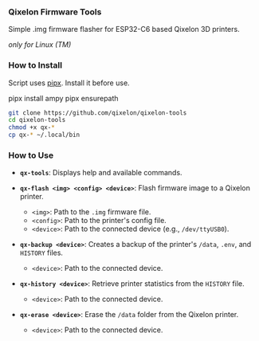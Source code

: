 ### Qixelon Firmware Tools

Simple .img firmware flasher for ESP32-C6 based Qixelon 3D printers.

*only for Linux (TM)*

### How to Install
Script uses [pipx](https://command-not-found.com/pipx). Install it before use.

pipx install ampy
pipx ensurepath

```bash
git clone https://github.com/qixelon/qixelon-tools
cd qixelon-tools
chmod +x qx-*
cp qx-* ~/.local/bin
```

### How to Use

- **`qx-tools`**: Displays help and available commands.
  
- **`qx-flash <img> <config> <device>`**: Flash firmware image to a Qixelon printer.
  - `<img>`: Path to the `.img` firmware file.
  - `<config>`: Path to the printer's config file.
  - `<device>`: Path to the connected device (e.g., `/dev/ttyUSB0`).

- **`qx-backup <device>`**: Creates a backup of the printer's `/data`, `.env`, and `HISTORY` files.
  - `<device>`: Path to the connected device.

- **`qx-history <device>`**: Retrieve printer statistics from the `HISTORY` file.
  - `<device>`: Path to the connected device.

- **`qx-erase <device>`**: Erase the `/data` folder from the Qixelon printer.
  - `<device>`: Path to the connected device.
